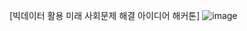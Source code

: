[빅데이터 활용 미래 사회문제 해결 아이디어 해커톤]
![image](https://github.com/sangwook01/Competition/assets/133327420/341fe602-f25e-4f48-9e71-3cf5913c5853)
